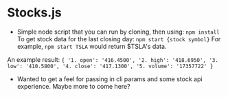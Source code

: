 # Stocks.js

- Simple node script that you can run by cloning, then using:
  `npm install`
  To get stock data for the last closing day:
  `npm start {stock symbol}`
  For example,
  `npm start TSLA`
  would return \$TSLA's data.

An example result:
`{ '1. open': '416.4500', '2. high': '418.6950', '3. low': '410.5800', '4. close': '417.1300', '5. volume': '17357722' }`

- Wanted to get a feel for passing in cli params and some stock api experience. Maybe more to come here?

